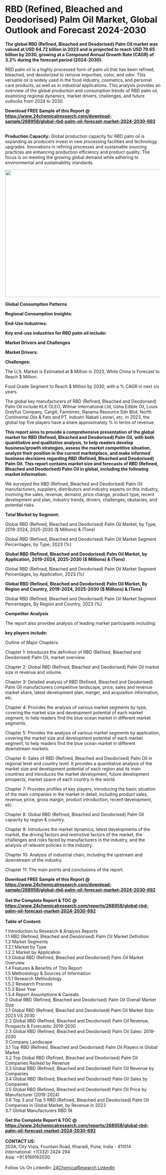 <h1>RBD (Refined, Bleached and Deodorised) Palm Oil Market, Global Outlook and Forecast 2024-2030</h1><p><strong>The global RBD (Refined, Bleached and Deodorised) Palm Oil market was valued at USD 64.72 billion in 2023 and is projected to reach USD 79.65 billion by 2030, growing at a Compound Annual Growth Rate (CAGR) of 3.2% during the forecast period (2024-2030).</strong></p><p>
</p><p>RBD palm oil is a highly processed form of palm oil that has been refined, bleached, and deodorized to remove impurities, color, and odor. This versatile oil is widely used in the food industry, cosmetics, and personal care products, as well as in industrial applications. This analysis provides an overview of the global production and consumption trends of RBD palm oil, examining regional dynamics, market drivers, challenges, and future outlooks from 2024 to 2030.</p><div><b>Download FREE Sample of this Report @ 
            <a href="https://www.24chemicalresearch.com/download-sample/268958/global-rbd-palm-oil-forecast-market-2024-2030-692">
            https://www.24chemicalresearch.com/download-sample/268958/global-rbd-palm-oil-forecast-market-2024-2030-692</a></b></div><br><p>
</p><p><strong>Production Capacity:</strong> Global production capacity for RBD palm oil is expanding as producers invest in new processing facilities and technology upgrades. Innovations in refining processes and sustainable sourcing practices are enhancing production efficiency and product quality. The focus is on meeting the growing global demand while adhering to environmental and sustainability standards.</p><p>
</p><p><img alt="" src="https://24chemicalresearch.com/assets/report-images/RBD.png" style="height:411px; width:731px"></p><p>
</p><p><strong>Global Consumption Patterns</strong></p><p>
</p><p><strong>Regional Consumption Insights:</strong></p><p>
</p><p>
</p><p><strong>End-Use Industries:</strong></p><p>
</p><p><strong>Key end-use industries for RBD palm oil include:</strong></p><p>
</p><p>
</p><p><strong>Market Drivers and Challenges</strong></p><p>
</p><p><strong>Market Drivers:</strong></p><p>
</p><p>
</p><p><strong>Challenges:</strong></p><p>
</p><p>
</p><p>The U.S. Market is Estimated at $ Million in 2023, While China is Forecast to Reach $ Million.</p><p>
Food Grade Segment to Reach $ Million by 2030, with a % CAGR in next six years.</p><p>
The global key manufacturers of RBD (Refined, Bleached and Deodorised) Palm Oil include KLK OLEO, Wilmar International Ltd, Usha Edible Oil, Louis Dreyfus Company, Cargill, Farmimex, Ranama Resource Sdn Bhd, North Continental Oils &amp; Fats and PT. Industri Nabati Lestari, etc. in 2023, the global top five players have a share approximately % in terms of revenue.</p><p>
<strong>This report aims to provide a comprehensive presentation of the global market for RBD (Refined, Bleached and Deodorised) Palm Oil, with both quantitative and qualitative analysis, to help readers develop business/growth strategies, assess the market competitive situation, analyze their position in the current marketplace, and make informed business decisions regarding RBD (Refined, Bleached and Deodorised) Palm Oil. This report contains market size and forecasts of RBD (Refined, Bleached and Deodorised) Palm Oil in global, including the following market information:</strong></p><p>
</p><p>
</p><p>We surveyed the RBD (Refined, Bleached and Deodorised) Palm Oil manufacturers, suppliers, distributors and industry experts on this industry, involving the sales, revenue, demand, price change, product type, recent development and plan, industry trends, drivers, challenges, obstacles, and potential risks.</p><p>
<strong>Total Market by Segment:</strong></p><p>
Global RBD (Refined, Bleached and Deodorised) Palm Oil Market, by Type, 2019-2024, 2025-2030 ($ Millions) &amp; (Tons)</p><p>
Global RBD (Refined, Bleached and Deodorised) Palm Oil Market Segment Percentages, by Type, 2023 (%)</p><p>
</p><p>
</p><p><strong>Global RBD (Refined, Bleached and Deodorised) Palm Oil Market, by Application, 2019-2024, 2025-2030 ($ Millions) &amp; (Tons)</strong></p><p>
Global RBD (Refined, Bleached and Deodorised) Palm Oil Market Segment Percentages, by Application, 2023 (%)</p><p>
</p><p>
</p><p><strong>Global RBD (Refined, Bleached and Deodorised) Palm Oil Market, By Region and Country, 2019-2024, 2025-2030 ($ Millions) &amp; (Tons)</strong></p><p>
Global RBD (Refined, Bleached and Deodorised) Palm Oil Market Segment Percentages, By Region and Country, 2023 (%)</p><p>
</p><p>
</p><p><strong>Competitor Analysis</strong></p><p>
The report also provides analysis of leading market participants including:</p><p>
</p><p>
</p><p><strong>key players include:</strong></p><p>
</p><p>
</p><p>Outline of Major Chapters:</p><p>
Chapter 1: Introduces the definition of RBD (Refined, Bleached and Deodorised) Palm Oil, market overview.</p><p>
Chapter 2: Global RBD (Refined, Bleached and Deodorised) Palm Oil market size in revenue and volume.</p><p>
Chapter 3: Detailed analysis of RBD (Refined, Bleached and Deodorised) Palm Oil manufacturers competitive landscape, price, sales and revenue market share, latest development plan, merger, and acquisition information, etc.</p><p>
Chapter 4: Provides the analysis of various market segments by type, covering the market size and development potential of each market segment, to help readers find the blue ocean market in different market segments.</p><p>
Chapter 5: Provides the analysis of various market segments by application, covering the market size and development potential of each market segment, to help readers find the blue ocean market in different downstream markets.</p><p>
Chapter 6: Sales of RBD (Refined, Bleached and Deodorised) Palm Oil in regional level and country level. It provides a quantitative analysis of the market size and development potential of each region and its main countries and introduces the market development, future development prospects, market space of each country in the world.</p><p>
Chapter 7: Provides profiles of key players, introducing the basic situation of the main companies in the market in detail, including product sales, revenue, price, gross margin, product introduction, recent development, etc.</p><p>
Chapter 8: Global RBD (Refined, Bleached and Deodorised) Palm Oil capacity by region &amp; country.</p><p>
Chapter 9: Introduces the market dynamics, latest developments of the market, the driving factors and restrictive factors of the market, the challenges and risks faced by manufacturers in the industry, and the analysis of relevant policies in the industry.</p><p>
Chapter 10: Analysis of industrial chain, including the upstream and downstream of the industry.</p><p>
Chapter 11: The main points and conclusions of the report.</p><div><b>Download FREE Sample of this Report @ 
            <a href="https://www.24chemicalresearch.com/download-sample/268958/global-rbd-palm-oil-forecast-market-2024-2030-692">
            https://www.24chemicalresearch.com/download-sample/268958/global-rbd-palm-oil-forecast-market-2024-2030-692</a></b></div><br><div><b>Get the Complete Report & TOC @ 
            <a href="https://www.24chemicalresearch.com/reports/268958/global-rbd-palm-oil-forecast-market-2024-2030-692">
            https://www.24chemicalresearch.com/reports/268958/global-rbd-palm-oil-forecast-market-2024-2030-692</a></b></div><br>
            <b>Table of Content:</b><p>1 Introduction to Research & Analysis Reports<br />
    1.1 RBD (Refined, Bleached and Deodorised) Palm Oil Market Definition<br />
    1.2 Market Segments<br />
        1.2.1 Market by Type<br />
        1.2.2 Market by Application<br />
    1.3 Global RBD (Refined, Bleached and Deodorised) Palm Oil Market Overview<br />
    1.4 Features & Benefits of This Report<br />
    1.5 Methodology & Sources of Information<br />
        1.5.1 Research Methodology<br />
        1.5.2 Research Process<br />
        1.5.3 Base Year<br />
        1.5.4 Report Assumptions & Caveats<br />
2 Global RBD (Refined, Bleached and Deodorised) Palm Oil Overall Market Size<br />
    2.1 Global RBD (Refined, Bleached and Deodorised) Palm Oil Market Size: 2023 VS 2030<br />
    2.2 Global RBD (Refined, Bleached and Deodorised) Palm Oil Revenue, Prospects & Forecasts: 2019-2030<br />
    2.3 Global RBD (Refined, Bleached and Deodorised) Palm Oil Sales: 2019-2030<br />
3 Company Landscape<br />
    3.1 Top RBD (Refined, Bleached and Deodorised) Palm Oil Players in Global Market<br />
    3.2 Top Global RBD (Refined, Bleached and Deodorised) Palm Oil Companies Ranked by Revenue<br />
    3.3 Global RBD (Refined, Bleached and Deodorised) Palm Oil Revenue by Companies<br />
    3.4 Global RBD (Refined, Bleached and Deodorised) Palm Oil Sales by Companies<br />
    3.5 Global RBD (Refined, Bleached and Deodorised) Palm Oil Price by Manufacturer (2019-2024)<br />
    3.6 Top 3 and Top 5 RBD (Refined, Bleached and Deodorised) Palm Oil Companies in Global Market, by Revenue in 2023<br />
    3.7 Global Manufacturers RBD (R</p><div><b>Get the Complete Report & TOC @ 
            <a href="https://www.24chemicalresearch.com/reports/268958/global-rbd-palm-oil-forecast-market-2024-2030-692">
            https://www.24chemicalresearch.com/reports/268958/global-rbd-palm-oil-forecast-market-2024-2030-692</a></b></div><br><b>CONTACT US:</b><br>
            203A, City Vista, Fountain Road, Kharadi, Pune, India - 411014<br>
            International: +1(332) 2424 294<br>
            Asia: +91 9169162030 <br><br>
            Follow Us On LinkedIn: <a href="https://www.linkedin.com/company/24chemicalresearch/">24ChemicalResearch LinkedIn</a>